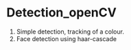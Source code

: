 # Detection_openCV

1. Simple detection, tracking of a colour.
2. Face detection using haar-cascade
